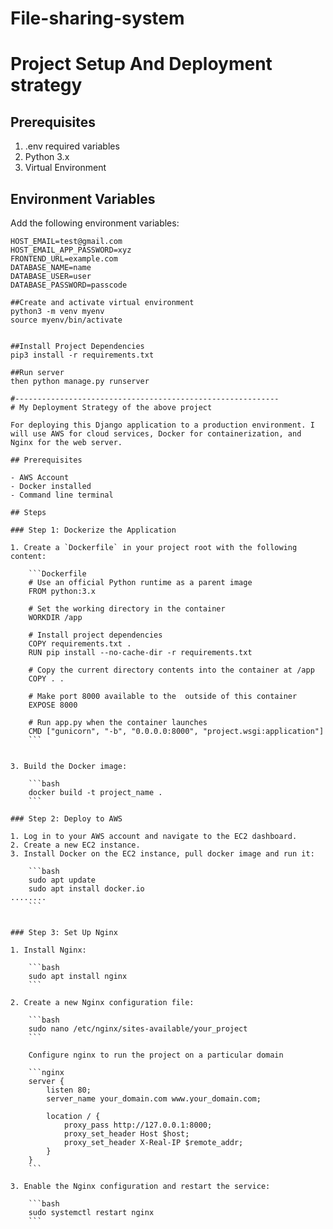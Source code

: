 # File-sharing-system



# Project Setup And Deployment strategy 

## Prerequisites

1. .env required variables
1. Python 3.x
2. Virtual Environment

## Environment Variables

 Add the following environment variables:

```env
HOST_EMAIL=test@gmail.com
HOST_EMAIL_APP_PASSWORD=xyz
FRONTEND_URL=example.com
DATABASE_NAME=name
DATABASE_USER=user
DATABASE_PASSWORD=passcode

##Create and activate virtual environment
python3 -m venv myenv
source myenv/bin/activate


##Install Project Dependencies
pip3 install -r requirements.txt

##Run server
then python manage.py runserver

#-----------------------------------------------------------
# My Deployment Strategy of the above project

For deploying this Django application to a production environment. I will use AWS for cloud services, Docker for containerization, and Nginx for the web server.

## Prerequisites

- AWS Account
- Docker installed 
- Command line terminal

## Steps

### Step 1: Dockerize the Application

1. Create a `Dockerfile` in your project root with the following content:

    ```Dockerfile
    # Use an official Python runtime as a parent image
    FROM python:3.x

    # Set the working directory in the container
    WORKDIR /app

    # Install project dependencies
    COPY requirements.txt .
    RUN pip install --no-cache-dir -r requirements.txt

    # Copy the current directory contents into the container at /app
    COPY . .

    # Make port 8000 available to the  outside of this container
    EXPOSE 8000

    # Run app.py when the container launches
    CMD ["gunicorn", "-b", "0.0.0.0:8000", "project.wsgi:application"]
    ```


3. Build the Docker image:

    ```bash
    docker build -t project_name .
    ```

### Step 2: Deploy to AWS

1. Log in to your AWS account and navigate to the EC2 dashboard.
2. Create a new EC2 instance.
3. Install Docker on the EC2 instance, pull docker image and run it:

    ```bash
    sudo apt update
    sudo apt install docker.io
........
    ```


### Step 3: Set Up Nginx

1. Install Nginx:

    ```bash
    sudo apt install nginx
    ```

2. Create a new Nginx configuration file:

    ```bash
    sudo nano /etc/nginx/sites-available/your_project
    ```

    Configure nginx to run the project on a particular domain

    ```nginx
    server {
        listen 80;
        server_name your_domain.com www.your_domain.com;

        location / {
            proxy_pass http://127.0.0.1:8000;
            proxy_set_header Host $host;
            proxy_set_header X-Real-IP $remote_addr;
        }
    }
    ```

3. Enable the Nginx configuration and restart the service:

    ```bash
    sudo systemctl restart nginx
    ```






